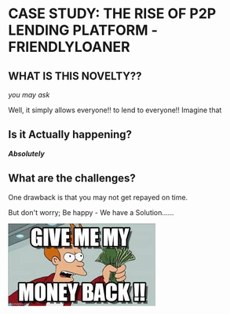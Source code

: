 # CASE STUDY: THE RISE OF P2P LENDING PLATFORM -FRIENDLYLOANER

## WHAT IS THIS NOVELTY?? 
*you may ask*

Well, it simply allows everyone!! to lend to everyone!! Imagine that

## Is it Actually happening?

***Absolutely***


## What are the challenges?

One drawback is that you may not get repayed on time.

But don't worry; Be happy - We have a Solution......


![image](giveme.jpeg)

